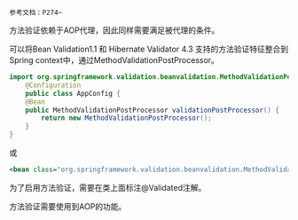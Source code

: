 	参考文档：P274~

方法验证依赖于AOP代理，因此同样需要满足被代理的条件。

可以将Bean Validation1.1 和 Hibernate Validator 4.3 支持的方法验证特征整合到Spring context中，通过MethodValidationPostProcessor。
```java
import org.springframework.validation.beanvalidation.MethodValidationPostProcessor; 
	@Configuration 
	public class AppConfig {   
	@Bean   
	public MethodValidationPostProcessor validationPostProcessor() {   
		return new MethodValidationPostProcessor();
	}
}
```
或
```xml
<bean class="org.springframework.validation.beanvalidation.MethodValidationPostProcessor"/>
```

为了启用方法验证，需要在类上面标注@Validated注解。

方法验证需要使用到AOP的功能。